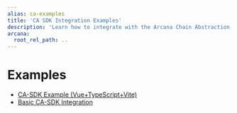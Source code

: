 ```yaml
---
alias: ca-examples
title: 'CA SDK Integration Examples'
description: 'Learn how to integrate with the Arcana Chain Abstraction SDK and enable unified balance for dApp users.'
arcana:
  root_rel_path: ..
---
```


# Examples

* [CA-SDK Example (Vue+TypeScript+Vite)](https://github.com/arcana-network/ca-sdk-example/)
* [Basic CA-SDK Integration](https://github.com/arcana-network/ca-sdk/tree/main/example)

